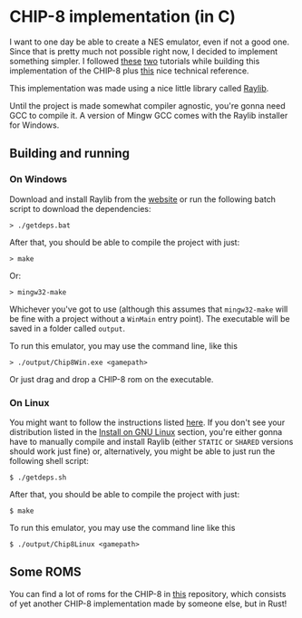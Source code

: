 # CHIP-8 implementation (in C)

I want to one day be able to create a NES emulator, even if not a good
one. Since that is pretty much not possible right now, I decided to implement something simpler. I followed [these](https://multigesture.net/articles/how-to-write-an-emulator-chip-8-interpreter/) [two](https://tobiasvl.github.io/blog/write-a-chip-8-emulator/) tutorials while building this implementation of the CHIP-8 plus [this](http://devernay.free.fr/hacks/chip8/C8TECH10.HTM) nice technical reference.

This implementation was made using a nice little library called [Raylib](https://www.raylib.com/).

Until the project is made somewhat compiler agnostic, you're gonna need GCC to compile it. A version of Mingw GCC comes with the Raylib installer for Windows.

## Building and running

### On Windows

Download and install Raylib from the [website](https://www.raylib.com) or run the following batch script to download the dependencies:

```console
> ./getdeps.bat
```

After that, you should be able to compile the project with just:

```console
> make
```

Or:

```console
> mingw32-make
```

Whichever you've got to use (although this assumes that `mingw32-make` will be fine with a project without a `WinMain` entry point). The executable will be saved in a folder called `output`.<br>

To run this emulator, you may use the command line, like this

```console
> ./output/Chip8Win.exe <gamepath>
```

Or just drag and drop a CHIP-8 rom on the executable.

### On Linux

You might want to follow the instructions listed [here](https://github.com/raysan5/raylib/wiki/Working-on-GNU-Linux). If you don't see your distribution listed in the
[Install on GNU Linux](https://github.com/raysan5/raylib/wiki/Working-on-GNU-Linux#install-on-gnu-linux) section, you're either gonna have to manually compile and install Raylib (either
`STATIC` or `SHARED` versions should work just fine) or, alternatively, you might be able to just run the following shell script:

```console
$ ./getdeps.sh
```

After that, you should be able to compile the project with just:

```console
$ make
```

To run this emulator, you may use the command line like this

```console
$ ./output/Chip8Linux <gamepath>
```

## Some ROMS

You can find a lot of roms for the CHIP-8 in [this](https://github.com/AlexEne/rust-chip8) repository, which consists of yet another CHIP-8 implementation made by someone else, but in Rust!

